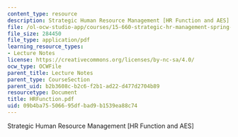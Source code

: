 ```yaml
---
content_type: resource
description: Strategic Human Resource Management [HR Function and AES]
file: /ol-ocw-studio-app/courses/15-660-strategic-hr-management-spring-2003/09b4ba75506695dfbad9b1539ea88c74_HRFunction.pdf
file_size: 284450
file_type: application/pdf
learning_resource_types:
- Lecture Notes
license: https://creativecommons.org/licenses/by-nc-sa/4.0/
ocw_type: OCWFile
parent_title: Lecture Notes
parent_type: CourseSection
parent_uid: b2b3608c-b2c6-f2b1-ad22-d477d2704b89
resourcetype: Document
title: HRFunction.pdf
uid: 09b4ba75-5066-95df-bad9-b1539ea88c74
---
```

Strategic Human Resource Management [HR Function and AES]